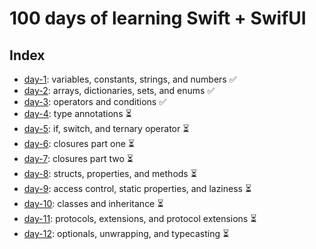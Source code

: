 # 100 days of learning Swift + SwifUI

## Index
* [day-1](https://github.com/NatanaelUF17/100-days-of-swiftui/tree/master/day-1): variables, constants, strings, and numbers ✅
* [day-2](https://github.com/NatanaelUF17/100-days-of-swiftui/tree/master/day-2/): arrays, dictionaries, sets, and enums ✅
* [day-3](https://github.com/NatanaelUF17/100-days-of-swiftui/tree/master/day-3/): operators and conditions ✅
* [day-4](https://github.com/NatanaelUF17/100-days-of-swiftui/tree/master/day-4/): type annotations ⏳
* [day-5](https://github.com/NatanaelUF17/100-days-of-swiftui/tree/master/day-5/): if, switch, and ternary operator ⏳
* [day-6](https://github.com/NatanaelUF17/100-days-of-swiftui/tree/master/day-6/): closures part one ⏳
* [day-7](https://github.com/NatanaelUF17/100-days-of-swiftui/tree/master/day-7/): closures part two ⏳
* [day-8](https://github.com/NatanaelUF17/100-days-of-swiftui/tree/master/day-8/): structs, properties, and methods ⏳
* [day-9](https://github.com/NatanaelUF17/100-days-of-swiftui/tree/master/day-9/): access control, static properties, and laziness ⏳
* [day-10](https://github.com/NatanaelUF17/100-days-of-swiftui/tree/master/day-10/): classes and inheritance ⏳
* [day-11](https://github.com/NatanaelUF17/100-days-of-swiftui/tree/master/day-11/): protocols, extensions, and protocol extensions ⏳
* [day-12](https://github.com/NatanaelUF17/100-days-of-swiftui/tree/master/day-12/): optionals, unwrapping, and typecasting ⏳

